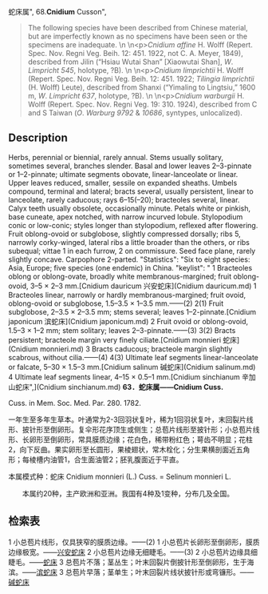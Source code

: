 蛇床属",
68.**Cnidium** Cusson",

> The following species have been described from Chinese material, but are imperfectly known as no specimens have been seen or the specimens are inadequate.&#x0D;\n&#x0D;\n&lt;p&gt;*Cnidium* *affine* H. Wolff (Repert. Spec. Nov. Regni Veg. Beih. 12: 451. 1922, not C. A. Meyer, 1849), described from Jilin (“Hsiau Wutai Shan” [Xiaowutai Shan], *W*. *Limpricht* *545*, holotype, ?B).&#x0D;\n&#x0D;\n&lt;p&gt;*Cnidium* *limprichtii* H. Wolff (Repert. Spec. Nov. Regni Veg. Beih. 12: 451. 1922; *Tilingia* *limprichtii* (H. Wolff) Leute), described from Shanxi (“Yimaling to Lingtsiu,” 1600 m, *W*. *Limpricht* *637*, holotype, ?B).&#x0D;\n&#x0D;\n&lt;p&gt;*Cnidium* *warburgii* H. Wolff (Repert. Spec. Nov. Regni Veg. 19: 310. 1924), described from C and S Taiwan (*O*. *Warburg* *9792* &amp; *10686*, syntypes, unlocalized).

## Description
Herbs, perennial or biennial, rarely annual. Stems usually solitary, sometimes several, branches slender. Basal and lower leaves 2–3-pinnate or 1–2-pinnate; ultimate segments obovate, linear-lanceolate or linear. Upper leaves reduced, smaller, sessile on expanded sheaths. Umbels compound, terminal and lateral; bracts several, usually persistent, linear to lanceolate, rarely caducous; rays 6–15(–20); bracteoles several, linear. Calyx teeth usually obsolete, occasionally minute. Petals white or pinkish, base cuneate, apex notched, with narrow incurved lobule. Stylopodium conic or low-conic; styles longer than stylopodium, reflexed after flowering. Fruit oblong-ovoid or subglobose, slightly compressed dorsally; ribs 5, narrowly corky-winged, lateral ribs a little broader than the others, or ribs subequal; vittae 1 in each furrow, 2 on commissure. Seed face plane, rarely slightly concave. Carpophore 2-parted.
  "Statistics": "Six to eight species: Asia, Europe; five species (one endemic) in China.
  "keylist": "
1 Bracteoles oblong or oblong-ovate, broadly white membranous-margined; fruit oblong-ovoid, 3–5 × 2–3 mm.[Cnidium dauricum 兴安蛇床](Cnidium dauricum.md)
1 Bracteoles linear, narrowly or hardly membranous-margined; fruit ovoid, oblong-ovoid or subglobose, 1.5–3.5 × 1–3.5 mm.——(2)
2(1) Fruit subglobose, 2–3.5 × 2–3.5 mm; stems several; leaves 1–2-pinnate.[Cnidium japonicum 滨蛇床](Cnidium japonicum.md)
2 Fruit ovoid or oblong-ovoid, 1.5–3 × 1–2 mm; stem solitary; leaves 2–3-pinnate.——(3)
3(2) Bracts persistent; bracteole margin very finely ciliate.[Cnidium monnieri 蛇床](Cnidium monnieri.md)
3 Bracts caducous; bracteole margin slightly scabrous, without cilia.——(4)
4(3) Ultimate leaf segments linear-lanceolate or falcate, 5–30 × 1.5–3 mm.[Cnidium salinum 碱蛇床](Cnidium salinum.md)
4 Ultimate leaf segments linear, 4–15 × 0.5–1 mm.[Cnidium sinchianum 辛加山蛇床",](Cnidium sinchianum.md)
**63．蛇床属——Cnidium Cuss.**

Cuss. in Mem. Soc. Med. Par. 280. 1782.

一年生至多年生草本。叶通常为2-3回羽状复叶，稀为1回羽状复叶，末回裂片线形、披针形至倒卵形。复伞形花序顶生或侧生；总苞片线形至披针形；小总苞片线形、长卵形至倒卵形，常具膜质边缘；花白色，稀带粉红色；萼齿不明显；花柱2，向下反曲。果实卵形至长圆形，果棱翅状，常木栓化；分生果横剖面近五角形；每棱槽内油管1，合生面油管2；胚乳腹面近于平直。

本属模式种：蛇床 Cnidium monnieri (L.) Cuss. = Selinum monnieri L.
<p style='text-indent:28px'>本属约20种，主产欧洲和亚洲。我国有4种及1变种，分布几及全国。

## 检索表

1 小总苞片线形，仅具狭窄的膜质边缘。——(2)
1 小总苞片长卵形至倒卵形，膜质边缘极宽。——[兴安蛇床](Cnidium%20dahuricum.md)
2 小总苞片边缘无细睫毛。——(3)
2 小总苞片边缘具细睫毛。——[蛇床](Cnidium%20monnieri.md)
3 总苞片不落；茎丛生；叶末回裂片倒披针形至倒卵形，生于海滨。——[滨蛇床](Cnidium%20japonicum.md)
3 总苞片早落；茎单生；叶末回裂片线状披针形或弯镰形。——[碱蛇床](Cnidium%20salinum.md)
